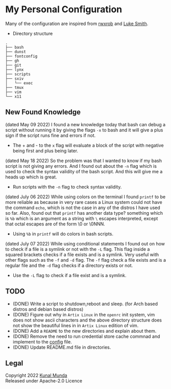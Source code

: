 My Personal Configuration
==========================

Many of the configuration are inspired from [rwxrob](https://github.com/rwxrob) and [Luke Smith](https://github.com/Lukesmithxyz).

- Directory structure

```
.
├── bash
├── dunst
├── fontconfig
├── gh
├── git
├── lynx
├── scripts
├── sxiv
│   └── exec
├── tmux
├── vim
└── x11
```

New Found Knowledge
-------------------

(dated May 09 2022) I found a new knowledge today that bash can debug a script without running it by giving the flags `-x` to bash and it will give a plus sign if the script runs fine and errors if not.
- The + and - to the `x` flag will evaluate a block of the script with negative being first and plus being later.

(dated May 18 2022) So the problem was that I wanted to know if my bash script is not giving any errors. And I found out about the `-n` flag which is used to check the syntax validity of the bash script. And this will give me a heads up which is great.
- Run scripts with the `-n` flag to check syntax validity.

(dated July 06 2022) While using colors on the terminal I found `printf` to be more reliable as because in very rare cases
a Linux system could not have the command `echo`, which is not the case in any of the distros I have used so far.
Also, found out that `printf` has another data type? something which is `%b` which is an argument as a string with `\` escapes
interpreted, except that octal escapes are of the form \0 or \0NNN.
- Using `%b` in `printf` will do colors in bash scripts.

(dated July 07 2022) While using conditional statements I found out on how to check if a file is a symlink or not with the `-L` flag.
This flag inside a squared brackets checks if a file exists and is a symlink. Very useful with other flags such as the `-f` and `-d` flag.
The `-f` flag check a file exists and is a regular file and the `-d` flag checks if a directory exists or not.
- Use the `-L` flag to check if a file exist and is a symlink.


TODO
----

- (DONE) Write a script to shutdown,reboot and sleep. (for Arch based distros and debian based distros)
- (DONE) Figure out why in `Artix Linux` in the `openrc` init system, vim does not show ascii characters and the above directory structure does not show the beautiful lines in in `Artix Linux` edition of vim.
- (DONE) Add a `README` to the new directories and explain about them.
- (DONE) Remove the need to run credential store cache commnad and implement to the [config](./git/config) file.
- (DONE) Update README.md file in directories.

Legal
-----

Copyright 2022 [Kunal Munda](https://github.com/ryukamish) <br>
Released under Apache-2.0 Licence
